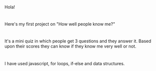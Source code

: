 Hola!
#
Here's my first project on "How well people know me?"
#
It's a mini quiz in which people get 3 questions and they answer it. Based upon their scores they can know if they know me very well or not.
#
I have used javascript, for loops, if-else and data structures.
